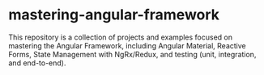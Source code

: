 # mastering-angular-framework
This repository is a collection of projects and examples focused on mastering the Angular Framework, including Angular Material, Reactive Forms, State Management with NgRx/Redux, and testing (unit, integration, and end-to-end). 
